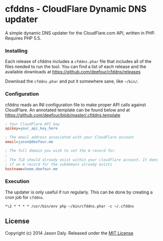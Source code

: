 # cfddns - CloudFlare Dynamic DNS updater

A simple dynamic DNS updater for the CloudFlare.com API, written in PHP. Requires PHP 5.5.

### Installing

Each release of cfddns includes a `cfddns.phar` file that includes all of the files needed to run the tool. You can find a list of each release and the available downloads at https://github.com/deefour/cfddns/releases

Download the `cfddns.phar` and put it somewhere sane, like `~/bin/`.

### Configuration

cfddns reads an INI configuration file to make proper API calls against CloudFlare. An annotated template can be found below and at https://github.com/deefour/blob/master/.cfddns.template

```ini
; Your CloudFlare API key
apikey=your_api_key_here

; The email address associated with your CloudFlare account
email=jason@deefour.me

; The full domain you wish to set the A record for.
;
; The TLD should already exist within your cloudflare account. It does not matter
; if an A record for the subdomain already exists
hostname=home.deefour.me
```

### Execution

The updater is only useful if run regularly. This can be done by creating a cron job for `cfddns`.

```
*\2 * * * * /usr/bin/env php ~/bin/cfddns.phar -c ~/.cfddns
```

## License

Copyright (c) 2014 Jason Daly. Released under the [MIT License](http://deefour.mit-license.org/)